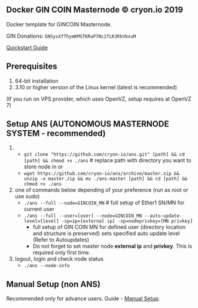 ## Docker GIN COIN Masternode © cryon.io 2019

Docker template for GINCOIN Masternode.


GIN Donations: `GNSysXfThymKMSTKRaP7Nc1TLK3RkVbxuM`

[Quickstart Guide](https://github.com/cryon-io/docker-gin-mn/wiki/Quickstart---ANS)

## Prerequisites 

1. 64-bit installation
2. 3.10 or higher version of the Linux kernel (latest is recommended)

(If you run on VPS provider, which uses OpenVZ, setup requires at OpenVZ 7)

## Setup ANS (AUTONOMOUS MASTERNODE SYSTEM - recommended)

1. - `git clone "https://github.com/cryon-io/ans.git" [path] && cd [path] && chmod +x ./ans` # replace path with directory you want to store node in
   or 
   - `wget https://github.com/cryon-io/ans/archive/master.zip && unzip -o master.zip && mv ./ans-master [path] && cd [path] && chmod +x ./ans`
2. one of commands below depending of your preference (run as *root* or use *sudo*)
    - `./ans --full --node=GINCOIN_MN` # full setup of Ether1 SN/MN for current user
    - `./ans --full --user=[user] --node=GINCOIN_MN --auto-update-level=[level] -sp=ip=[external ip] -sp=nodeprivkey=[MN privkey]` 
        * full setup of GIN COIN MN for defined user (directory location and structure is preserved) sets specified auto update level (Refer to Autoupdates)
        * Do not forget to set master node **external ip** and **privkey**. This is required only first time.
3.  logout, login and check node status
    - `./ans --node-info`

## Manual Setup (non ANS)

Recommended only for advance users. Guide - [Manual Setup](https://github.com/cryon-io/docker-gin-mn/wiki/Manual-Setup).
